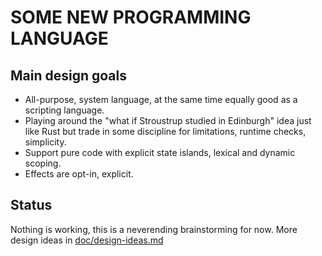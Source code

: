 # SOME NEW PROGRAMMING LANGUAGE

## Main design goals

- All-purpose, system language, at the same time equally good as a scripting language.
- Playing around the "what if Stroustrup studied in Edinburgh" idea just like Rust but trade in some discipline for limitations, runtime checks, simplicity.
- Support pure code with explicit state islands, lexical and dynamic scoping.
- Effects are opt-in, explicit.

## Status

Nothing is working, this is a neverending brainstorming for now.
More design ideas in [doc/design-ideas.md](https://github.com/tamaskenez/forrestlang/blob/master/doc/design-ideas.md)
